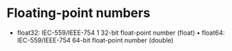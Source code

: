 # Floating-point numbers

* float32: IEC-559/IEEE-754 1 32-bit float-point number (float)
• float64: IEC-559/IEEE-754 64-bit float-point number (double)
